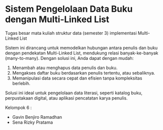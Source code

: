 # Sistem Pengelolaan Data Buku dengan Multi-Linked List

Tugas besar mata kuliah struktur data (semester 3) implementasi Multi-Linked List

Sistem ini dirancang untuk memodelkan hubungan antara penulis dan buku dengan pendekatan Multi-Linked List, mendukung relasi banyak-ke-banyak (many-to-many). Dengan solusi ini, Anda dapat dengan mudah:

1. Menambah atau menghapus data penulis dan buku.
2. Mengakses daftar buku berdasarkan penulis tertentu, atau sebaliknya.
3. Memanipulasi data secara cepat dan efisien tanpa kompleksitas berlebih.

Solusi ini ideal untuk pengelolaan data literasi, seperti katalog buku, perpustakaan digital, atau aplikasi pencatatan karya penulis.

Kelompok 6 :

- Gavin Benjiro Ramadhan
- Sena Rizky Pratama
